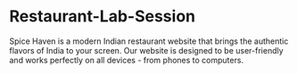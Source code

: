 # Restaurant-Lab-Session
Spice Haven is a modern Indian restaurant website that brings the authentic flavors of India to your screen. Our website is designed to be user-friendly and works perfectly on all devices - from phones to computers. 
